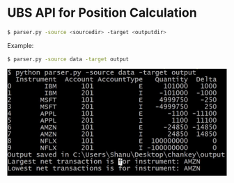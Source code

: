 # UBS API for Position Calculation

```bash
$ parser.py -source <sourcedir> -target <outputdir>
```

Example:

```bash
$ parser.py -source data -target output
```

![output](result.JPG "output")
